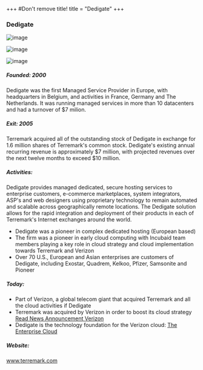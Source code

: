 +++
#Don't remove title!
title = "Dedigate"
+++

### Dedigate

![image](img/logo-dedigate.gif)

![image](img/logo-terremark.jpg)

![image](img/logo-verizon.png)

##### Founded: 2000

Dedigate was the first Managed Service Provider in Europe, with headquarters in Belgium, and activities in France, Germany and The Netherlands. It was running managed services in more than 10 datacenters and had a turnover of $7 milion.

##### Exit: 2005

Terremark acquired all of the outstanding stock of Dedigate in exchange for 1.6 million shares of Terremark's common stock. Dedigate's existing annual recurring revenue is approximately $7 million, with projected revenues over the next twelve months to exceed $10 million.

##### Activities:

Dedigate provides managed dedicated, secure hosting services to enterprise customers, e-commerce marketplaces, system integrators, ASP's and web designers using proprietary technology to remain automated and scalable across geographically remote locations. The Dedigate solution allows for the rapid integration and deployment of their products in each of Terremark's Internet exchanges around the world.
-   Dedigate was a pioneer in complex dedicated hosting (European based)
-   The firm was a pioneer in early cloud computing with Incubaid team members playing a key role in cloud strategy and cloud implementation towards Terremark and Verizon
-   Over 70 U.S., European and Asian enterprises are customers of Dedigate, including Exostar, Quadrem, Kelkoo, Pfizer, Samsonite and Pioneer

##### Today:

-   Part of Verizon, a global telecom giant that acquired Terremark and all the cloud activities if Dedigate
-   Terremark was acquired by Verizon in order to boost its cloud strategy [Read News Announcement Verizon](http://newscenter.verizon.com/press-releases/verizon/2011/verizon-to-acquire-terremark.html)
-   Dedigate is the technology foundation for the Verizon cloud: [The Enterprise Cloud](http://www.terremark.com/services/cloudcomputing/theenterprisecloud.aspx)

##### Website:

<a href="http://www.terremark.com" target="_blank">www.terremark.com</a>

